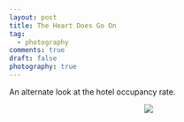 ```yaml
---
layout: post
title: The Heart Does Go On
tag:
  - photography
comments: true
draft: false
photography: true
---
```


An alternate look at the hotel occupancy rate.

<div align="center">
  <img src="https://shawenyao.github.io/Photos/0W4A6133.jpg" />
</div>
